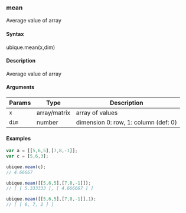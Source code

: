 ### mean

Average value of array


#### Syntax

ubique.mean(x,dim)


#### Description

Average value of array  



#### Arguments

|Params|Type|Description
|---------|----|-----------
|`x` | array/matrix | array of values
|`dim` | number | dimension 0: row, 1: column (def: 0)


#### Examples

```js
var a = [[5,6,5],[7,8,-1]];
var c = [5,6,3];

ubique.mean(c);
// 4.66667

ubique.mean([[5,6,5],[7,8,-1]]);
// [ [ 5.333333 ], [ 4.666667 ] ]

ubique.mean([[5,6,5],[7,8,-1]],1);
// [ [ 6, 7, 2 ] ]
```

